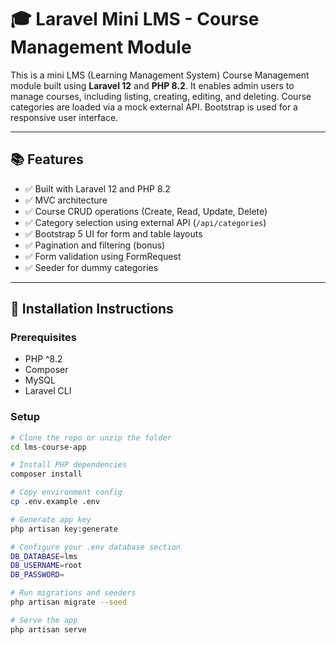 # 🎓 Laravel Mini LMS - Course Management Module

This is a mini LMS (Learning Management System) Course Management module built using **Laravel 12** and **PHP 8.2**. It enables admin users to manage courses, including listing, creating, editing, and deleting. Course categories are loaded via a mock external API. Bootstrap is used for a responsive user interface.

---

## 📚 Features

- ✅ Built with Laravel 12 and PHP 8.2
- ✅ MVC architecture
- ✅ Course CRUD operations (Create, Read, Update, Delete)
- ✅ Category selection using external API (`/api/categories`)
- ✅ Bootstrap 5 UI for form and table layouts
- ✅ Pagination and filtering (bonus)
- ✅ Form validation using FormRequest
- ✅ Seeder for dummy categories

---

## 🚀 Installation Instructions

### Prerequisites
- PHP ^8.2
- Composer
- MySQL
- Laravel CLI

### Setup

```bash
# Clone the repo or unzip the folder
cd lms-course-app

# Install PHP dependencies
composer install

# Copy environment config
cp .env.example .env

# Generate app key
php artisan key:generate

# Configure your .env database section
DB_DATABASE=lms
DB_USERNAME=root
DB_PASSWORD=

# Run migrations and seeders
php artisan migrate --seed

# Serve the app
php artisan serve
